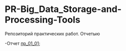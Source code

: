 # PR-Big_Data_Storage-and-Processing-Tools

Репозиторий практических работ. Отчетыю

-Отчет [пр_01_01](otchet-pr-01-01.pdf);
